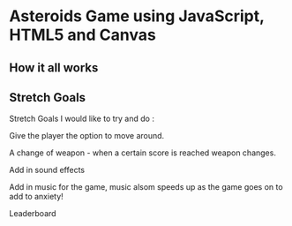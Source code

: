 # Asteroids Game using JavaScript, HTML5 and Canvas

## How it all works

## Stretch Goals

Stretch Goals I would like to try and do :

Give the player the option to move around.

A change of weapon - when a certain score is reached weapon changes.

Add in sound effects

Add in music for the game, music alsom speeds up as the game goes on to add to anxiety!

Leaderboard
